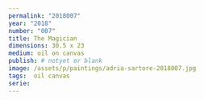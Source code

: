 ```yaml
---
permalink: "2018007"
year: "2018"
number: "007"
title: The Magician
dimensions: 30.5 x 23
medium: oil on canvas
publish: # notyet or blank
image: /assets/p/paintings/adria-sartore-2018007.jpg
tags:  oil canvas
serie:
---
```

